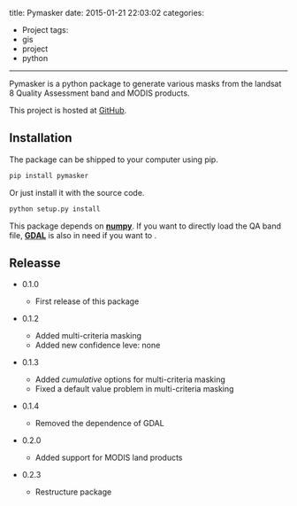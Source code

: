 title: Pymasker
date: 2015-01-21 22:03:02
categories:
- Project
tags:
- gis
- project
- python
---

Pymasker is a python package to generate various masks from the landsat 8 Quality Assessment band and MODIS products.
<!-- more -->
This project is hosted at [GitHub](https://github.com/haoliangyu/pymasker).

## Installation

The package can be shipped to your computer using pip.

```bash
pip install pymasker
```

Or just install it with the source code.

```bash
python setup.py install
```

This package depends on [**numpy**](http://www.numpy.org/). If you want to directly load the QA band file, [**GDAL**](https://pypi.python.org/pypi/GDAL/) is also in need if you want to .

## Releasse

* 0.1.0
	* First release of this package

* 0.1.2
	* Added multi-criteria masking
	* Added new confidence leve: none

* 0.1.3
	* Added *cumulative* options for multi-criteria masking
	* Fixed a default value problem in multi-criteria masking

* 0.1.4
	* Removed the dependence of GDAL

* 0.2.0
	* Added support for MODIS land products

* 0.2.3
	* Restructure package
